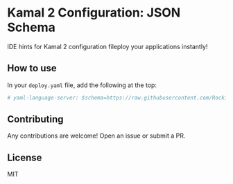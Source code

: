 # Kamal 2 Configuration: JSON Schema
IDE hints for Kamal 2 configuration fileploy your applications instantly!


## How to use

In your `deploy.yaml` file, add the following at the top:

```yaml
# yaml-language-server: $schema=https://raw.githubusercontent.com/RockieStar-Inc/kamal-json-schema/refs/heads/main/schema.json
```

## Contributing

Any contributions are welcome! Open an issue or submit a PR.

## License

MIT
